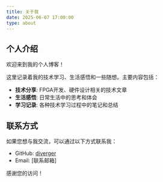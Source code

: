 ```yaml
---
title: 关于我
date: 2025-06-07 17:00:00
type: about
---
```


## 个人介绍

欢迎来到我的个人博客！

这里记录着我的技术学习、生活感悟和一些随想。主要内容包括：

- **技术分享**: FPGA开发、硬件设计相关的技术文章
- **生活感悟**: 日常生活中的思考和体会
- **学习记录**: 各种技术学习过程中的笔记和总结

## 联系方式

如果您想与我交流，可以通过以下方式联系我：

- GitHub: [diverger](https://github.com/diverger)
- Email: [联系邮箱]

感谢您的访问！

